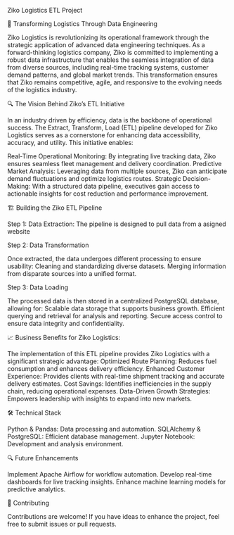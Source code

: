 Ziko Logistics ETL Project

🚀 Transforming Logistics Through Data Engineering

Ziko Logistics is revolutionizing its operational framework through the strategic application of advanced data engineering techniques. As a forward-thinking logistics company, Ziko is committed to implementing a robust data infrastructure that enables the seamless integration of data from diverse sources, including real-time tracking systems, customer demand patterns, and global market trends. This transformation ensures that Ziko remains competitive, agile, and responsive to the evolving needs of the logistics industry.

🔍 The Vision Behind Ziko’s ETL Initiative

In an industry driven by efficiency, data is the backbone of operational success. The Extract, Transform, Load (ETL) pipeline developed for Ziko Logistics serves as a cornerstone for enhancing data accessibility, accuracy, and utility. This initiative enables:

Real-Time Operational Monitoring: By integrating live tracking data, Ziko ensures seamless fleet management and delivery coordination.
Predictive Market Analysis: Leveraging data from multiple sources, Ziko can anticipate demand fluctuations and optimize logistics routes.
Strategic Decision-Making: With a structured data pipeline, executives gain access to actionable insights for cost reduction and performance improvement.

🏗️ Building the Ziko ETL Pipeline

Step 1: Data Extraction: The pipeline is designed to pull data from a asigned website

Step 2: Data Transformation

Once extracted, the data undergoes different processing to ensure usability:
Cleaning and standardizing diverse datasets.
Merging information from disparate sources into a unified format.

Step 3: Data Loading

The processed data is then stored in a centralized PostgreSQL database, allowing for:
Scalable data storage that supports business growth.
Efficient querying and retrieval for analysis and reporting.
Secure access control to ensure data integrity and confidentiality.

📈 Business Benefits for Ziko Logistics:

The implementation of this ETL pipeline provides Ziko Logistics with a significant strategic advantage:
Optimized Route Planning: Reduces fuel consumption and enhances delivery efficiency.
Enhanced Customer Experience: Provides clients with real-time shipment tracking and accurate delivery estimates.
Cost Savings: Identifies inefficiencies in the supply chain, reducing operational expenses.
Data-Driven Growth Strategies: Empowers leadership with insights to expand into new markets.

🛠️ Technical Stack

Python & Pandas: Data processing and automation.
SQLAlchemy & PostgreSQL: Efficient database management.
Jupyter Notebook: Development and analysis environment.

🔍 Future Enhancements

Implement Apache Airflow for workflow automation.
Develop real-time dashboards for live tracking insights.
Enhance machine learning models for predictive analytics.

🤝 Contributing

Contributions are welcome! If you have ideas to enhance the project, feel free to submit issues or pull requests.
